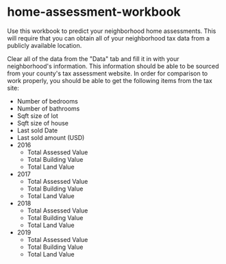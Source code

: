 # home-assessment-workbook
Use this workbook to predict your neighborhood home assessments. This will require that you can obtain all of your neighborhood tax data from a publicly available location. 

Clear all of the data from the "Data" tab and fill it in with your neighborhood's information. This information should be able to be sourced from your county's tax assessment website. In order for comparison to work properly, you should be able to get the following items from the tax site: 

- Number of bedrooms
- Number of bathrooms
- Sqft size of lot
- Sqft size of house
- Last sold Date
- Last sold amount (USD)
- 2016 
  * Total Assessed Value
  * Total Building Value
  * Total Land Value
- 2017
  * Total Assessed Value
  * Total Building Value
  * Total Land Value
- 2018
  * Total Assessed Value
  * Total Building Value
  * Total Land Value
- 2019
  * Total Assessed Value
  * Total Building Value
  * Total Land Value
